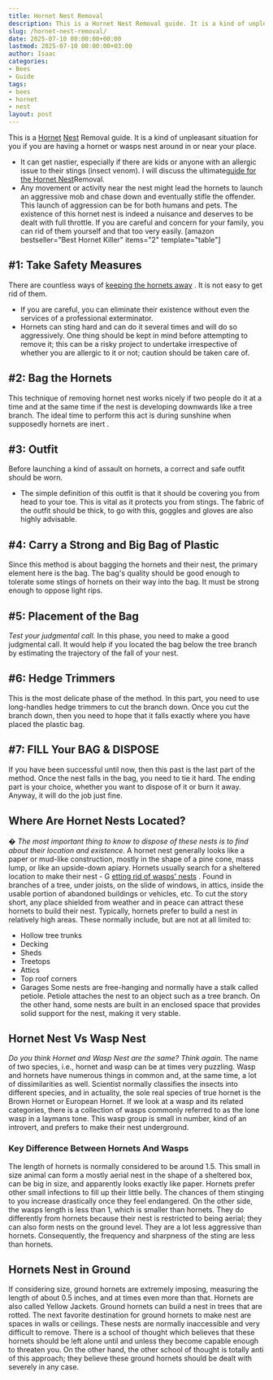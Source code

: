 ```yaml
---
title: Hornet Nest Removal
description: This is a Hornet Nest Removal guide. It is a kind of unpleasant situation for you if you are having a hornet or wasps nest around in or near your place. - It...
slug: /hornet-nest-removal/
date: 2025-07-10 00:00:00+00:00
lastmod: 2025-07-10 00:00:00+03:00
author: Isaac
categories:
- Bees
- Guide
tags:
- bees
- hornet
- nest
layout: post
---
```

This is a [Hornet](https://pestpolicy.com/hornet-bees-and-wasp-removal-tacoma/) [Nest](https://pestpolicy.com/how-to-find-a-roach-nest/) Removal guide. It is a kind of unpleasant situation for you if you are having a hornet or wasps nest around in or near your place.
- It can get nastier, especially if there are kids or anyone with an allergic issue to their stings (insect venom). I will discuss the ultimate[guide for the Hornet Nest](https://pestpolicy.com/how-to-find-a-roach-nest/)Removal.
- Any movement or activity near the nest might lead the hornets to launch an aggressive mob and chase down and eventually stifle the offender.
This launch of aggression can be for both humans and pets. The existence of this hornet nest is indeed a nuisance and deserves to be dealt with full throttle. If you are careful and concern for your family, you can rid of them yourself and that too very easily.
[amazon bestseller="Best Hornet Killer" items="2" template="table"]
## #1: Take Safety Measures
There are countless ways of
[keeping the hornets away](https://entomology.ca.uky.edu/ef620)
. It is not easy to get rid of them.
- If you are careful, you can eliminate their existence without even the services of a professional exterminator.
- Hornets can sting hard and can do it several times and will do so aggressively.
One thing should be kept in mind before attempting to remove it; this can be a risky project to undertake irrespective of whether you are allergic to it or not; caution should be taken care of.
## #2: Bag the Hornets
This technique of removing hornet nest works nicely if two people do it at a time and at the same time if the nest is developing downwards like a tree branch.
The ideal time to perform this act is during sunshine when supposedly hornets are
inert
.
## #3: Outfit
Before launching a kind of assault on hornets, a correct and safe outfit should be worn.
- The simple definition of this outfit is that it should be covering you from head to your toe.
This is vital as it protects you from stings. The fabric of the outfit should be thick, to go with this, goggles and gloves are also highly advisable.
## #4: Carry a Strong and Big Bag of Plastic
Since this method is about bagging the hornets and their nest, the primary element here is the bag.
The bag's quality should be good enough to tolerate some stings of hornets on their way into the bag. It must be strong enough to oppose light rips.
## #5: Placement of the Bag
*Test your judgmental call.*
In this phase, you need to make a good judgmental call. It would help if you located the bag below the tree branch by estimating the trajectory of the fall of your nest.
## #6: Hedge Trimmers
This is the most delicate phase of the method. In this part, you need to use long-handles hedge trimmers to cut the branch down.
Once you cut the branch down, then you need to hope that it falls exactly where you have placed the plastic bag.
## #7: FILL Your BAG & DISPOSE
If you have been successful until now, then this past is the last part of the method. Once the nest falls in the bag, you need to tie it hard.
The ending part is your choice, whether you want to dispose of it or burn it away. Anyway, it will do the job just fine.
## Where Are Hornet Nests Located?
*�*
*The most important thing to know to dispose of these nests is to find about their location and existence.*
A hornet nest generally looks like a paper or mud-like construction, mostly in the shape of a pine cone, mass lump, or like an upside-down apiary.
Hornets usually search for a sheltered location to make their nest - G
[etting rid of wasps' nests](https://www.canr.msu.edu/news/getting_rid_of_wasps_nests)
.
Found in branches of a tree, under joists, on the slide of windows, in attics, inside the usable portion of abandoned buildings or vehicles, etc.
To cut the story short, any place shielded from weather and in peace can attract these hornets to build their nest.
Typically, hornets prefer to build a nest in relatively high areas. These normally include, but are not at all limited to:
- Hollow tree trunks
- Decking
- Sheds
- Treetops
- Attics
- Top roof corners
- Garages
Some nests are free-hanging and normally have a stalk called petiole. Petiole attaches the nest to an object such as a tree branch.
On the other hand, some nests are built in an enclosed space that provides solid support for the nest, making it very stable.
## Hornet Nest Vs Wasp Nest
*Do you think Hornet and Wasp Nest are the same? Think again.*
The name of two species, i.e.,
hornet and wasp
can be at times very puzzling. Wasp and hornets have numerous things in common and, at the same time, a lot of dissimilarities as well.
Scientist normally classifies the insects into different species, and in actuality, the sole real species of true hornet is the Brown Hornet or European Hornet.
If we look at a wasp and its related categories, there is a collection of wasps commonly referred to as the lone wasp in a laymans tone. This wasp group is small in number, kind of an introvert, and prefers to make their nest underground.
### Key Difference Between Hornets And Wasps
The length of hornets is normally considered to be around 1.5. This small in size animal can form a mostly aerial nest in the shape of a sheltered box, can be big in size, and apparently looks exactly like paper.
Hornets prefer other small infections to fill up their little belly. The chances of them stinging to you increase drastically once they feel endangered.
On the other side, the wasps length is less than 1, which is smaller than hornets. They do differently from hornets because their nest is restricted to being aerial; they can also form nests on the ground level.
They are a lot less aggressive than hornets. Consequently, the frequency and sharpness of the sting are less than hornets.
## Hornets Nest in Ground
If considering size, ground hornets are extremely imposing, measuring the length of about 0.5 inches, and at times even more than that. Hornets are also called Yellow Jackets.
Ground hornets can build a nest in trees that are rotted. The next favorite destination for ground hornets to make nest are spaces in walls or ceilings.
These nests are normally inaccessible and very difficult to remove. There is a school of thought which believes that these hornets should be left alone until and unless they become capable enough to threaten you.
On the other hand, the other school of thought is totally anti of this approach; they believe these ground hornets should be dealt with severely in any case.
